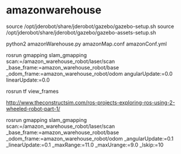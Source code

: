 # amazonwarehouse

source /opt/jderobot/share/jderobot/gazebo/gazebo-setup.sh
source /opt/jderobot/share/jderobot/gazebo/gazebo-assets-setup.sh

python2 amazonWarehouse.py amazonMap.conf amazonConf.yml

rosrun gmapping slam_gmapping scan:=/amazon_warehouse_robot/laser/scan _base_frame:=amazon_warehouse_robot/base _odom_frame:=amazon_warehouse_robot/odom angularUpdate:=0.0 linearUpdate:=0.0

rosrun tf view_frames

http://www.theconstructsim.com/ros-projects-exploring-ros-using-2-wheeled-robot-part-1/


rosrun gmapping slam_gmapping scan:=/amazon_warehouse_robot/laser/scan _base_frame:=amazon_warehouse_robot/base _odom_frame:=amazon_warehouse_robot/odom _angularUpdate:=0.1 _linearUpdate:=0.1 _maxRange:=11.0 _maxUrange:=9.0 _lskip:=10
